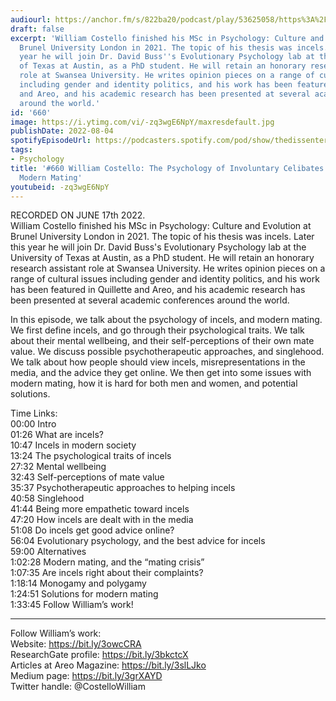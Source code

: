 ```yaml
---
audiourl: https://anchor.fm/s/822ba20/podcast/play/53625058/https%3A%2F%2Fd3ctxlq1ktw2nl.cloudfront.net%2Fstaging%2F2022-5-17%2F63e4cf7e-6119-79e2-117c-1a0a16f4ba05.m4a
draft: false
excerpt: 'William Costello finished his MSc in Psychology: Culture and Evolution at
  Brunel University London in 2021. The topic of his thesis was incels. Later this
  year he will join Dr. David Buss''s Evolutionary Psychology lab at the University
  of Texas at Austin, as a PhD student. He will retain an honorary research assistant
  role at Swansea University. He writes opinion pieces on a range of cultural issues
  including gender and identity politics, and his work has been featured in Quillette
  and Areo, and his academic research has been presented at several academic conferences
  around the world.'
id: '660'
image: https://i.ytimg.com/vi/-zq3wgE6NpY/maxresdefault.jpg
publishDate: 2022-08-04
spotifyEpisodeUrl: https://podcasters.spotify.com/pod/show/thedissenter/episodes/660-William-Costello-The-Psychology-of-Involuntary-Celibates-Incels--and-Modern-Mating-e1k30p2
tags:
- Psychology
title: '#660 William Costello: The Psychology of Involuntary Celibates (Incels), and
  Modern Mating'
youtubeid: -zq3wgE6NpY
---
```

<div class="timelinks">

RECORDED ON JUNE 17th 2022.  
William Costello finished his MSc in Psychology: Culture and Evolution at Brunel University London in 2021. The topic of his thesis was incels. Later this year he will join Dr. David Buss's Evolutionary Psychology lab at the University of Texas at Austin, as a PhD student. He will retain an honorary research assistant role at Swansea University. He writes opinion pieces on a range of cultural issues including gender and identity politics, and his work has been featured in Quillette and Areo, and his academic research has been presented at several academic conferences around the world.

In this episode, we talk about the psychology of incels, and modern mating. We first define incels, and go through their psychological traits. We talk about their mental wellbeing, and their self-perceptions of their own mate value. We discuss possible psychotherapeutic approaches, and singlehood. We talk about how people should view incels, misrepresentations in the media, and the advice they get online. We then get into some issues with modern mating, how it is hard for both men and women, and potential solutions.

Time Links:  
<time>00:00</time> Intro  
<time>01:26</time> What are incels?  
<time>10:47</time> Incels in modern society  
<time>13:24</time> The psychological traits of incels  
<time>27:32</time> Mental wellbeing  
<time>32:43</time> Self-perceptions of mate value  
<time>35:37</time> Psychotherapeutic approaches to helping incels  
<time>40:58</time> Singlehood  
<time>41:44</time> Being more empathetic toward incels  
<time>47:20</time> How incels are dealt with in the media  
<time>51:08</time> Do incels get good advice online?  
<time>56:04</time> Evolutionary psychology, and the best advice for incels  
<time>59:00</time> Alternatives  
<time>1:02:28</time> Modern mating, and the “mating crisis”  
<time>1:07:35</time> Are incels right about their complaints?  
<time>1:18:14</time> Monogamy and polygamy  
<time>1:24:51</time> Solutions for modern mating  
<time>1:33:45</time> Follow William’s work!

---

Follow William’s work:  
Website: https://bit.ly/3owcCRA  
ResearchGate profile: https://bit.ly/3bkctcX  
Articles at Areo Magazine: https://bit.ly/3slLJko  
Medium page: https://bit.ly/3grXAYD  
Twitter handle: @CostelloWilliam
</div>


